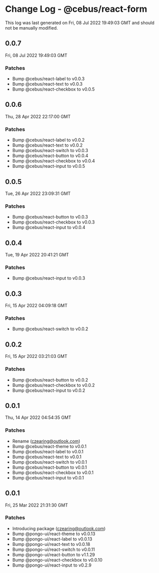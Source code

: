 # Change Log - @cebus/react-form

This log was last generated on Fri, 08 Jul 2022 19:49:03 GMT and should not be manually modified.

<!-- Start content -->

## 0.0.7

Fri, 08 Jul 2022 19:49:03 GMT

### Patches

- Bump @cebus/react-label to v0.0.3
- Bump @cebus/react-text to v0.0.3
- Bump @cebus/react-checkbox to v0.0.5

## 0.0.6

Thu, 28 Apr 2022 22:17:00 GMT

### Patches

- Bump @cebus/react-label to v0.0.2
- Bump @cebus/react-text to v0.0.2
- Bump @cebus/react-switch to v0.0.3
- Bump @cebus/react-button to v0.0.4
- Bump @cebus/react-checkbox to v0.0.4
- Bump @cebus/react-input to v0.0.5

## 0.0.5

Tue, 26 Apr 2022 23:09:31 GMT

### Patches

- Bump @cebus/react-button to v0.0.3
- Bump @cebus/react-checkbox to v0.0.3
- Bump @cebus/react-input to v0.0.4

## 0.0.4

Tue, 19 Apr 2022 20:41:21 GMT

### Patches

- Bump @cebus/react-input to v0.0.3

## 0.0.3

Fri, 15 Apr 2022 04:09:18 GMT

### Patches

- Bump @cebus/react-switch to v0.0.2

## 0.0.2

Fri, 15 Apr 2022 03:21:03 GMT

### Patches

- Bump @cebus/react-button to v0.0.2
- Bump @cebus/react-checkbox to v0.0.2
- Bump @cebus/react-input to v0.0.2

## 0.0.1

Thu, 14 Apr 2022 04:54:35 GMT

### Patches

- Rename (czearing@outlook.com)
- Bump @cebus/react-theme to v0.0.1
- Bump @cebus/react-label to v0.0.1
- Bump @cebus/react-text to v0.0.1
- Bump @cebus/react-switch to v0.0.1
- Bump @cebus/react-button to v0.0.1
- Bump @cebus/react-checkbox to v0.0.1
- Bump @cebus/react-input to v0.0.1

## 0.0.1

Fri, 25 Mar 2022 21:31:30 GMT

### Patches

- Introducing package (czearing@outlook.com)
- Bump @pongo-ui/react-theme to v0.0.13
- Bump @pongo-ui/react-label to v0.0.13
- Bump @pongo-ui/react-text to v0.0.18
- Bump @pongo-ui/react-switch to v0.0.11
- Bump @pongo-ui/react-button to v1.1.29
- Bump @pongo-ui/react-checkbox to v0.0.10
- Bump @pongo-ui/react-input to v0.2.9
